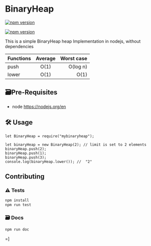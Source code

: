 # BinaryHeap

[![npm version](https://badge.fury.io/js/mybinaryheap.svg)](https://www.npmjs.com/package/mybinaryheap)

[![npm version](https://img.shields.io/npm/dt/mybinaryheap.svg)](https://www.npmjs.com/package/mybinaryheap)

This is a simple BinaryHeap heap Implementation in nodejs, without dependencies

| Functions | Average | Worst case |
| --------- | :-----: | ---------: |
| push      |  O(1)   |   O(log n) |
| lower     |  O(1)   |       O(1) |

## 🗃️Pre-Requisites

* node https://nodejs.org/en

## 🛠️ Usage

```
let BinaryHeap = require("mybinaryheap");

let binaryHeap = new BinaryHeap(2); // limit is set to 2 elements
binaryHeap.push(2);
binaryHeap.push(1);
binaryHeap.push(3);
console.log(binaryHeap.lower()); //  "2"
```

## Contributing

### ⚠️ Tests

```bash
npm install
npm run test
```

### 🗃️ Docs

```bash
npm run doc
```

=]
